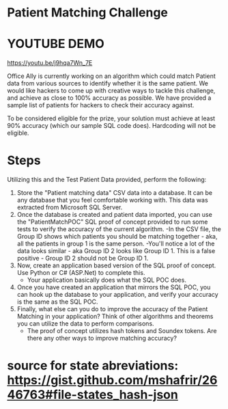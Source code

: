 # Patient Matching Challenge

# YOUTUBE DEMO
https://youtu.be/j9hqa7Wn_7E

Office Ally is currently working on an algorithm which could match Patient data from various sources to identify whether it is the same patient.  We would like hackers to come up with creative ways to tackle this challenge, and achieve as close to 100% accuracy as possible.  We have provided a sample list of patients for hackers to check their accuracy against.  

To be considered eligible for the prize, your solution must achieve at least 90% accuracy (which our sample SQL code does).  Hardcoding will not be eligible.


# Steps
Utilizing this and the Test Patient Data provided, perform the following:

1. Store the "Patient matching data" CSV data into a database.  It can be any database that you feel comfortable working with.  This data was extracted from Microsoft SQL Server.
2. Once the database is created and patient data imported, you can use the "PatientMatchPOC" SQL proof of concept provided to run some tests to verify the accuracy of the current algorithm.
    -In the CSV file, the Group ID shows which patients you should be matching together - aka, all the patients in group 1 is the same person.
    -You'll notice a lot of the data looks similar - aka Group ID 2 looks like Group ID 1.  This is a false positive - Group ID 2 should not be Group ID 1.
3. Now, create an application based version of the SQL proof of concept.  Use Python or C# (ASP.Net) to complete this.  
    - Your application basically does what the SQL POC does.
4. Once you have created an application that mirrors the SQL POC, you can hook up the database to your application, and verify your accuracy is the same as the SQL POC.
5. Finally, what else can you do to improve the accuracy of the Patient Matching in your application?  Think of other algorithms and theorems you can utilize the data to perform comparisons.
    - The proof of concept utilizes hash tokens and Soundex tokens.  Are there any other ways to improve matching accuracy?

# source for state abreviations: https://gist.github.com/mshafrir/2646763#file-states_hash-json
